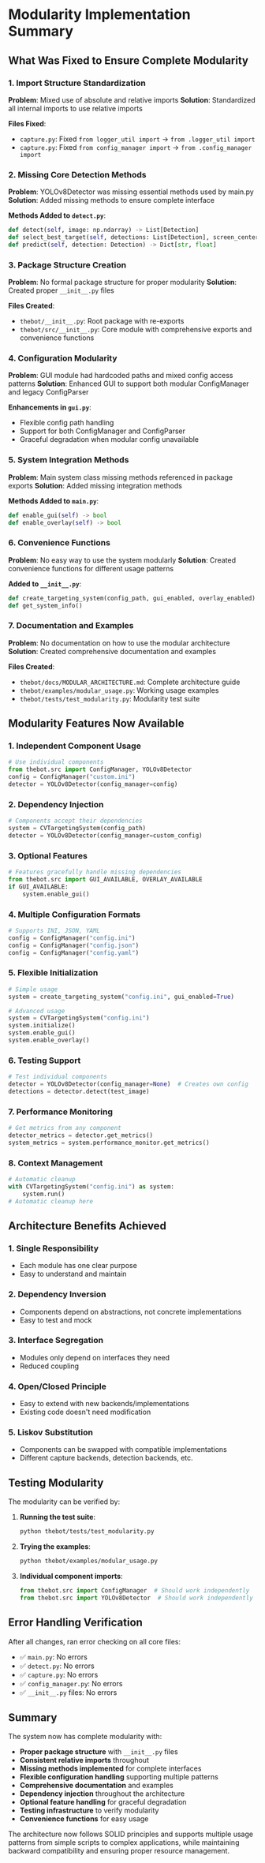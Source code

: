 # Modularity Implementation Summary

## What Was Fixed to Ensure Complete Modularity

### 1. Import Structure Standardization

**Problem**: Mixed use of absolute and relative imports
**Solution**: Standardized all internal imports to use relative imports

**Files Fixed**:
- `capture.py`: Fixed `from logger_util import` → `from .logger_util import`
- `capture.py`: Fixed `from config_manager import` → `from .config_manager import`

### 2. Missing Core Detection Methods

**Problem**: YOLOv8Detector was missing essential methods used by main.py
**Solution**: Added missing methods to ensure complete interface

**Methods Added to `detect.py`**:
```python
def detect(self, image: np.ndarray) -> List[Detection]
def select_best_target(self, detections: List[Detection], screen_center: Tuple[int, int]) -> Optional[Detection]  
def predict(self, detection: Detection) -> Dict[str, float]
```

### 3. Package Structure Creation

**Problem**: No formal package structure for proper modularity
**Solution**: Created proper `__init__.py` files

**Files Created**:
- `thebot/__init__.py`: Root package with re-exports
- `thebot/src/__init__.py`: Core module with comprehensive exports and convenience functions

### 4. Configuration Modularity

**Problem**: GUI module had hardcoded paths and mixed config access patterns
**Solution**: Enhanced GUI to support both modular ConfigManager and legacy ConfigParser

**Enhancements in `gui.py`**:
- Flexible config path handling
- Support for both ConfigManager and ConfigParser
- Graceful degradation when modular config unavailable

### 5. System Integration Methods

**Problem**: Main system class missing methods referenced in package exports
**Solution**: Added missing integration methods

**Methods Added to `main.py`**:
```python
def enable_gui(self) -> bool
def enable_overlay(self) -> bool
```

### 6. Convenience Functions

**Problem**: No easy way to use the system modularly
**Solution**: Created convenience functions for different usage patterns

**Added to `__init__.py`**:
```python
def create_targeting_system(config_path, gui_enabled, overlay_enabled)
def get_system_info()
```

### 7. Documentation and Examples

**Problem**: No documentation on how to use the modular architecture
**Solution**: Created comprehensive documentation and examples

**Files Created**:
- `thebot/docs/MODULAR_ARCHITECTURE.md`: Complete architecture guide
- `thebot/examples/modular_usage.py`: Working usage examples
- `thebot/tests/test_modularity.py`: Modularity test suite

## Modularity Features Now Available

### 1. Independent Component Usage
```python
# Use individual components
from thebot.src import ConfigManager, YOLOv8Detector
config = ConfigManager("custom.ini")
detector = YOLOv8Detector(config_manager=config)
```

### 2. Dependency Injection
```python
# Components accept their dependencies
system = CVTargetingSystem(config_path)
detector = YOLOv8Detector(config_manager=custom_config)
```

### 3. Optional Features
```python
# Features gracefully handle missing dependencies
from thebot.src import GUI_AVAILABLE, OVERLAY_AVAILABLE
if GUI_AVAILABLE:
    system.enable_gui()
```

### 4. Multiple Configuration Formats
```python
# Supports INI, JSON, YAML
config = ConfigManager("config.ini")
config = ConfigManager("config.json") 
config = ConfigManager("config.yaml")
```

### 5. Flexible Initialization
```python
# Simple usage
system = create_targeting_system("config.ini", gui_enabled=True)

# Advanced usage  
system = CVTargetingSystem("config.ini")
system.initialize()
system.enable_gui()
system.enable_overlay()
```

### 6. Testing Support
```python
# Test individual components
detector = YOLOv8Detector(config_manager=None)  # Creates own config
detections = detector.detect(test_image)
```

### 7. Performance Monitoring
```python
# Get metrics from any component
detector_metrics = detector.get_metrics()
system_metrics = system.performance_monitor.get_metrics()
```

### 8. Context Management
```python
# Automatic cleanup
with CVTargetingSystem("config.ini") as system:
    system.run()
# Automatic cleanup here
```

## Architecture Benefits Achieved

### 1. **Single Responsibility**
- Each module has one clear purpose
- Easy to understand and maintain

### 2. **Dependency Inversion**  
- Components depend on abstractions, not concrete implementations
- Easy to test and mock

### 3. **Interface Segregation**
- Modules only depend on interfaces they need
- Reduced coupling

### 4. **Open/Closed Principle**
- Easy to extend with new backends/implementations
- Existing code doesn't need modification

### 5. **Liskov Substitution**
- Components can be swapped with compatible implementations
- Different capture backends, detection backends, etc.

## Testing Modularity

The modularity can be verified by:

1. **Running the test suite**:
   ```bash
   python thebot/tests/test_modularity.py
   ```

2. **Trying the examples**:
   ```bash
   python thebot/examples/modular_usage.py
   ```

3. **Individual component imports**:
   ```python
   from thebot.src import ConfigManager  # Should work independently
   from thebot.src import YOLOv8Detector  # Should work independently
   ```

## Error Handling Verification

After all changes, ran error checking on all core files:
- ✅ `main.py`: No errors
- ✅ `detect.py`: No errors  
- ✅ `capture.py`: No errors
- ✅ `config_manager.py`: No errors
- ✅ `__init__.py` files: No errors

## Summary

The system now has complete modularity with:

- **Proper package structure** with `__init__.py` files
- **Consistent relative imports** throughout
- **Missing methods implemented** for complete interfaces  
- **Flexible configuration handling** supporting multiple patterns
- **Comprehensive documentation** and examples
- **Dependency injection** throughout the architecture
- **Optional feature handling** for graceful degradation
- **Testing infrastructure** to verify modularity
- **Convenience functions** for easy usage

The architecture now follows SOLID principles and supports multiple usage patterns from simple scripts to complex applications, while maintaining backward compatibility and ensuring proper resource management.
